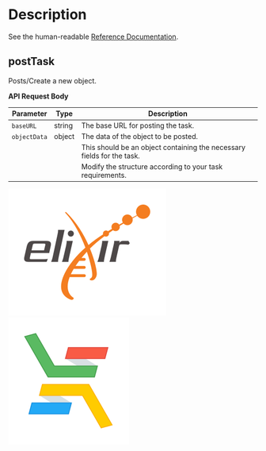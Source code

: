 # Description

See the human-readable [Reference Documentation](https://ga4gh.github.io/data-repository-service-schemas/docs/).

## postTask

Posts/Create a new object.

**API Request Body**

| Parameter  | Type   | Description                                                            |
| ---------- | ------ | ---------------------------------------------------------------------- |
| `baseURL`  | string | The base URL for posting the task.                                     |
| `objectData` | object | The data of the object to be posted.                                 |
|            |        | This should be an object containing the necessary fields for the task. |
|            |        | Modify the structure according to your task requirements.              |


![Logo]('./../../../../images/logo-elixir.svg)
![Logo]('./../../../../images/logo-elixir-cloud-aai.svg)

